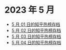 # 2023 年 5 月

+ [5 月 01 日的知乎热榜存档](/2023-5/01)
+ [5 月 02 日的知乎热榜存档](/2023-5/02)
+ [5 月 03 日的知乎热榜存档](/2023-5/03)
+ [5 月 04 日的知乎热榜存档](/2023-5/04)
